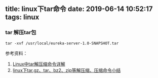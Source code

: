 title: linux下tar命令
date: 2019-06-14 10:52:17
tags: linux
---

### tar 解压tar包

```tar -xvf /usr/local/eureka-server-1.0-SNAPSHOT.tar```

参考资料：

1. [Linux中tar解压缩命令详解](https://www.jianshu.com/p/81802f7086d5)
2. [linux下tar.gz、tar、bz2、zip等解压缩、压缩命令小结](https://www.jb51.net/LINUXjishu/43356.html)

